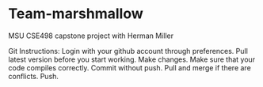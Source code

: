 # Team-marshmallow
MSU CSE498 capstone project with Herman Miller

Git Instructions:
Login with your github account through preferences.
Pull latest version before you start working.
Make changes. 
Make sure that your code compiles correctly.
Commit without push.
Pull and merge if there are conflicts. 
Push.

 

